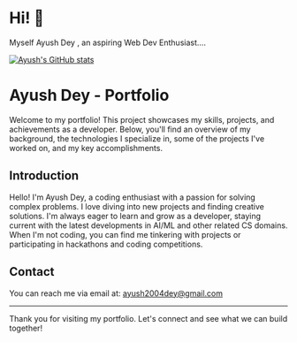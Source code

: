 # Hi! :wave:
Myself Ayush Dey , an aspiring Web Dev Enthusiast....

[![Ayush's GitHub stats](https://github-readme-stats.vercel.app/api?username=adx04)](https://github.com/anuraghazra/github-readme-stats)

# Ayush Dey - Portfolio

Welcome to my portfolio! This project showcases my skills, projects, and achievements as a developer. Below, you'll find an overview of my background, the technologies I specialize in, some of the projects I've worked on, and my key accomplishments.

## Introduction

Hello! I'm Ayush Dey, a coding enthusiast with a passion for solving complex problems. I love diving into new projects and finding creative solutions. I'm always eager to learn and grow as a developer, staying current with the latest developments in AI/ML and other related CS domains. When I'm not coding, you can find me tinkering with projects or participating in hackathons and coding competitions.

## Contact

You can reach me via email at: [ayush2004dey@gmail.com](mailto:ayush2004dey@gmail.com)

---

Thank you for visiting my portfolio. Let's connect and see what we can build together!


